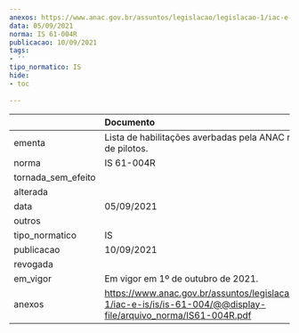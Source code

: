 ```yaml
---
anexos: https://www.anac.gov.br/assuntos/legislacao/legislacao-1/iac-e-is/is/is-61-004/@@display-file/arquivo_norma/IS61-004R.pdf
data: 05/09/2021
norma: IS 61-004R
publicacao: 10/09/2021
tags:
- ''
tipo_normatico: IS
hide: 
- toc 
 
---
```


|                    | Documento                                                                                                                 |
|:-------------------|:--------------------------------------------------------------------------------------------------------------------------|
| ementa             | Lista de habilitações averbadas pela ANAC nas licenças de pilotos.                                                        |
| norma              | IS 61-004R                                                                                                                |
| tornada_sem_efeito |                                                                                                                           |
| alterada           |                                                                                                                           |
| data               | 05/09/2021                                                                                                                |
| outros             |                                                                                                                           |
| tipo_normatico     | IS                                                                                                                        |
| publicacao         | 10/09/2021                                                                                                                |
| revogada           |                                                                                                                           |
| em_vigor           | Em vigor em 1º de outubro de 2021.                                                                                        |
| anexos             | https://www.anac.gov.br/assuntos/legislacao/legislacao-1/iac-e-is/is/is-61-004/@@display-file/arquivo_norma/IS61-004R.pdf |